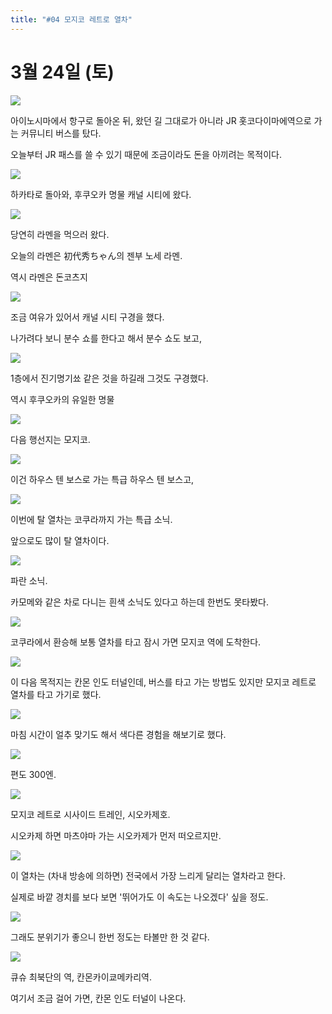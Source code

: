```yaml
---
title: "#04 모지코 레트로 열차"
---
```


# 3월 24일 (토)

![](/photos/180323-kyusyu/04_01.jpg)

아이노시마에서 항구로 돌아온 뒤, 왔던 길 그대로가 아니라 JR 홋코다이마에역으로 가는 커뮤니티 버스를 탔다.

오늘부터 JR 패스를 쓸 수 있기 때문에 조금이라도 돈을 아끼려는 목적이다.

![](/photos/180323-kyusyu/04_02.jpg)

하카타로 돌아와, 후쿠오카 명물 캐널 시티에 왔다.

![](/photos/180323-kyusyu/04_03.jpg)

당연히 라멘을 먹으러 왔다.

오늘의 라멘은 初代秀ちゃん의 젠부 노세 라멘.

역시 라멘은 돈코츠지

![](/photos/180323-kyusyu/04_04.jpg)

조금 여유가 있어서 캐널 시티 구경을 했다.

나가려다 보니 분수 쇼를 한다고 해서 분수 쇼도 보고,

![](/photos/180323-kyusyu/04_05.jpg)

1층에서 진기명기쑈 같은 것을 하길래 그것도 구경했다.

역시 후쿠오카의 유일한 명물

![](/photos/180323-kyusyu/04_06.jpg)

다음 행선지는 모지코.

![](/photos/180323-kyusyu/04_07.jpg)

이건 하우스 텐 보스로 가는 특급 하우스 텐 보스고,

![](/photos/180323-kyusyu/04_08.jpg)

이번에 탈 열차는 코쿠라까지 가는 특급 소닉.

앞으로도 많이 탈 열차이다.

![](/photos/180323-kyusyu/04_09.jpg)

파란 소닉.

카모메와 같은 차로 다니는 흰색 소닉도 있다고 하는데 한번도 못타봤다.

![](/photos/180323-kyusyu/04_10.jpg)

코쿠라에서 환승해 보통 열차를 타고 잠시 가면 모지코 역에 도착한다.

![](/photos/180323-kyusyu/04_11.jpg)

이 다음 목적지는 칸몬 인도 터널인데, 버스를 타고 가는 방법도 있지만 모지코 레트로 열차를 타고 가기로 했다.

![](/photos/180323-kyusyu/04_12.jpg)

마침 시간이 얼추 맞기도 해서 색다른 경험을 해보기로 했다.

![](/photos/180323-kyusyu/04_13.jpg)

편도 300엔.

![](/photos/180323-kyusyu/04_14.jpg)

모지코 레트로 시사이드 트레인, 시오카제호.

시오카제 하면 마츠야마 가는 시오카제가 먼저 떠오르지만.

![](/photos/180323-kyusyu/04_15.jpg)

이 열차는 (차내 방송에 의하면) 전국에서 가장 느리게 달리는 열차라고 한다.

실제로 바깥 경치를 보다 보면 '뛰어가도 이 속도는 나오겠다' 싶을 정도.

![](/photos/180323-kyusyu/04_16.jpg)

그래도 분위기가 좋으니 한번 정도는 타볼만 한 것 같다.

![](/photos/180323-kyusyu/04_17.jpg)

큐슈 최북단의 역, 칸몬카이쿄메카리역.

여기서 조금 걸어 가면, 칸몬 인도 터널이 나온다.
